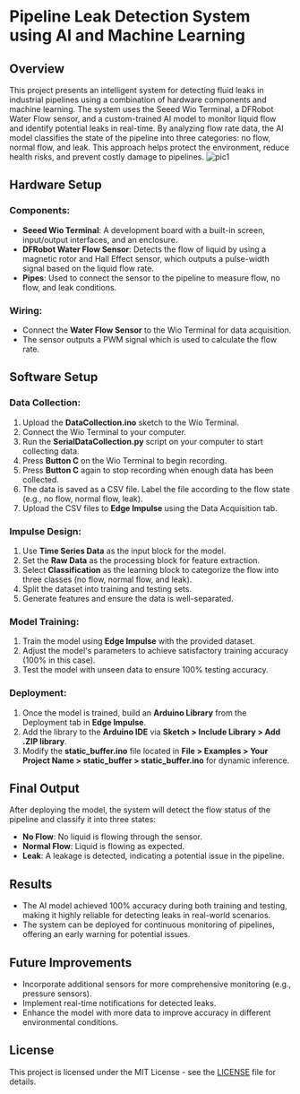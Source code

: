 # Pipeline Leak Detection System using AI and Machine Learning

## Overview
This project presents an intelligent system for detecting fluid leaks in industrial pipelines using a combination of hardware components and machine learning. The system uses the Seeed Wio Terminal, a DFRobot Water Flow sensor, and a custom-trained AI model to monitor liquid flow and identify potential leaks in real-time. By analyzing flow rate data, the AI model classifies the state of the pipeline into three categories: no flow, normal flow, and leak. This approach helps protect the environment, reduce health risks, and prevent costly damage to pipelines.
![pic1](https://github.com/user-attachments/assets/12c145f7-b4b6-406a-b47c-741df297c8d6)

## Hardware Setup
### Components:
- **Seeed Wio Terminal**: A development board with a built-in screen, input/output interfaces, and an enclosure.
- **DFRobot Water Flow Sensor**: Detects the flow of liquid by using a magnetic rotor and Hall Effect sensor, which outputs a pulse-width signal based on the liquid flow rate.
- **Pipes**: Used to connect the sensor to the pipeline to measure flow, no flow, and leak conditions.

### Wiring:
- Connect the **Water Flow Sensor** to the Wio Terminal for data acquisition.
- The sensor outputs a PWM signal which is used to calculate the flow rate.

## Software Setup
### Data Collection:
1. Upload the **DataCollection.ino** sketch to the Wio Terminal.
2. Connect the Wio Terminal to your computer.
3. Run the **SerialDataCollection.py** script on your computer to start collecting data.
4. Press **Button C** on the Wio Terminal to begin recording.
5. Press **Button C** again to stop recording when enough data has been collected.
6. The data is saved as a CSV file. Label the file according to the flow state (e.g., no flow, normal flow, leak).
7. Upload the CSV files to **Edge Impulse** using the Data Acquisition tab.

### Impulse Design:
1. Use **Time Series Data** as the input block for the model.
2. Set the **Raw Data** as the processing block for feature extraction.
3. Select **Classification** as the learning block to categorize the flow into three classes (no flow, normal flow, and leak).
4. Split the dataset into training and testing sets.
5. Generate features and ensure the data is well-separated.

### Model Training:
1. Train the model using **Edge Impulse** with the provided dataset.
2. Adjust the model's parameters to achieve satisfactory training accuracy (100% in this case).
3. Test the model with unseen data to ensure 100% testing accuracy.

### Deployment:
1. Once the model is trained, build an **Arduino Library** from the Deployment tab in **Edge Impulse**.
2. Add the library to the **Arduino IDE** via **Sketch > Include Library > Add .ZIP library**.
3. Modify the **static_buffer.ino** file located in **File > Examples > Your Project Name > static_buffer > static_buffer.ino** for dynamic inference.

## Final Output
After deploying the model, the system will detect the flow status of the pipeline and classify it into three states:
- **No Flow**: No liquid is flowing through the sensor.
- **Normal Flow**: Liquid is flowing as expected.
- **Leak**: A leakage is detected, indicating a potential issue in the pipeline.

## Results
- The AI model achieved 100% accuracy during both training and testing, making it highly reliable for detecting leaks in real-world scenarios.
- The system can be deployed for continuous monitoring of pipelines, offering an early warning for potential issues.

## Future Improvements
- Incorporate additional sensors for more comprehensive monitoring (e.g., pressure sensors).
- Implement real-time notifications for detected leaks.
- Enhance the model with more data to improve accuracy in different environmental conditions.

## License
This project is licensed under the MIT License - see the [LICENSE](LICENSE) file for details.
